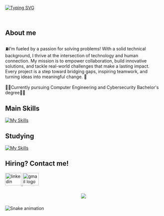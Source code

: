 <a href="https://git.io/typing-svg"><img src="https://readme-typing-svg.demolab.com?font=Ubuntu&pause=1000&color=1C9F52&width=435&lines=Nice+to+meet+you%2C+it's+David+Guerrero!;Computer+Engineering+%26+Cybersecurity+Student" alt="Typing SVG" /></a>

<br clear="both">

<p align="right"></p>

###

<p align="left"></p>

###

<h2 align="left">About me</h2>

###

<p align="left">⛽I’m fueled by a passion for solving problems! With a solid technical background, I thrive at the intersection of technology and human connection. My mission is to empower collaboration, build innovative solutions, and tackle real-world challenges that make a lasting impact. Every project is a step toward bridging gaps, inspiring teamwork, and turning ideas into meaningful change. 🔄️<br><br>👨‍💻Currently pursuing Computer Engineering and Cybersecurity Bachelor's degree👨‍💻</p>

###

<h2 align="left">Main Skills</h2>

[![My Skills](https://skillicons.dev/icons?i=java,js,py,postman,git,github,azure,notion)](https://skillicons.dev)

<div align="left">
</div>

<h2 align="left">Studying</h2>

[![My Skills](https://skillicons.dev/icons?i=dotnet,cs,ruby)](https://skillicons.dev)

###
<h2 align="left">Hiring? Contact me!</h2>
<div align="left">
  <a href="https://www.linkedin.com/in/david-guerrero-alvarez/" target="_blank">
    <img src="https://raw.githubusercontent.com/maurodesouza/profile-readme-generator/master/src/assets/icons/social/linkedin/default.svg" width="52" height="40" alt="linkedin logo"  />
  </a>
  <a href="david.guerrero0204@gmail.com" target="_blank">
    <img src="https://raw.githubusercontent.com/maurodesouza/profile-readme-generator/master/src/assets/icons/social/gmail/default.svg" width="52" height="40" alt="gmail logo"  />
  </a>
</div>

###

<div align="center">
  <img src="https://profile-counter.glitch.me/krieger-dev/count.svg?"  />
</div>

###

<img src="https://raw.githubusercontent.com/maurodesouza/maurodesouza/output/snake.svg" alt="Snake animation" />

###

